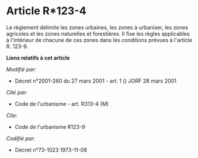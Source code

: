 # Article R*123-4

Le règlement délimite les zones urbaines, les zones à urbaniser, les zones agricoles et les zones naturelles et forestières.
Il fixe les règles applicables à l'intérieur de chacune de ces zones dans les conditions prévues à l'article R. 123-9.

**Liens relatifs à cet article**

_Modifié par_:

  - Décret n°2001-260 du 27 mars 2001 - art. 1 () JORF 28 mars 2001

_Cité par_:

  - Code de l'urbanisme - art. R313-4 (M)

_Cite_:

  - Code de l'urbanisme R123-9

_Codifié par_:

  - Décret n°73-1023 1973-11-08
